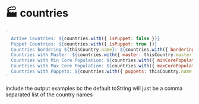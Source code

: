 # 🏭 countries

```javascript
`
  Active Countries: ${countries.with({ isPuppet: false })}
  Puppet Countries: ${countries.with({ isPuppet: true })}
  Countries bordering ${thisCountry.name}: ${countries.with({ borderingCountry: thisCountry.name })}
  Countries with Master: ${countries.with({ master: thisCountry.master })}
  Countries with Min Core Population: ${countries.with({ minCorePopulation: thisCountry.corePopulation })}
  Countries with Max Core Population: ${countries.with({ maxCorePopulation: thisCountry.corePopulation })}
  Countries with Puppets: ${countries.with({ puppets: thisCountry.name })}
`
```

include the output examples bc the default toString will just be a comma separated list of the country names
